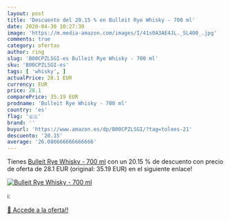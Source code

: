 ```yaml
---
layout: post
title: 'Descuento del 20.15 % en Bulleit Rye Whisky - 700 ml'
date: 2020-04-30 10:27:39
image: 'https://m.media-amazon.com/images/I/41s0A3AE4JL._SL400_.jpg'
comments: true
category: ofertas
author: ring
slug: 'B00CPZLSGI-es Bulleit Rye Whisky - 700 ml'
sku: 'B00CPZLSGI-es'
tags: [ 'whisky', ]
actualPrice: 28.1 EUR
currency: EUR
price: 28.1
comparePrice: 35.19 EUR
prodname: 'Bulleit Rye Whisky - 700 ml'
country: 'es'
flag: '🇪🇸'
brand: ''
buyurl: 'https://www.amazon.es/dp/B00CPZLSGI/?tag=tolees-21'
descuento: '20.15'
average: '26.086666666666666'
---
```


Tienes [Bulleit Rye Whisky - 700 ml](https://www.amazon.es/dp/B00CPZLSGI/?tag=tolees-21) con un 20.15 % de descuento con precio de oferta de 28.1 EUR (original: 35.19 EUR) en el siguiente enlace!

[![Bulleit Rye Whisky - 700 ml](https://m.media-amazon.com/images/I/41s0A3AE4JL._SL400_.jpg)](https://www.amazon.es/dp/B00CPZLSGI/?tag=tolees-21)

ℹ️:


[🛒 Accede a la oferta!!](https://www.amazon.es/dp/B00CPZLSGI/?tag=tolees-21)
